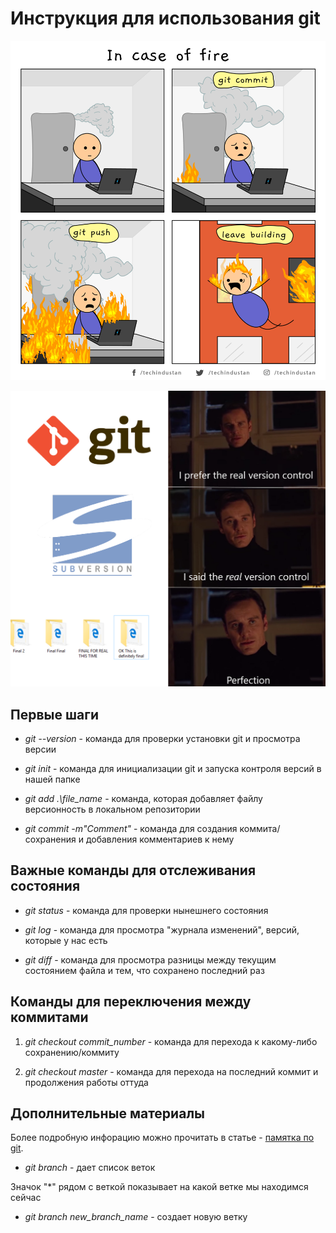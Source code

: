 # Инструкция для использования git

![Git meme 1](.\153992f2cc7429fedc0c540fd57e28e9.png)

![Git meme 2](.\1%201gxiSNtl07iKhi2ItrKgZw.png)

## **Первые шаги**

* *git --version* - команда для проверки установки git и просмотра версии

* *git init* - команда для инициализации git и запуска контроля версий в нашей папке

* *git add .\file_name* - команда, которая добавляет файлу версионность в локальном репозитории

* *git commit -m"Comment"* - команда для создания коммита/сохранения и добавления комментариев к нему

**Важные команды для отслеживания состояния**
--

* *git status* - команда для проверки нынешнего состояния

* *git log* - команда для просмотра "журнала изменений", версий, которые у нас есть

* *git diff* - команда для просмотра разницы между текущим состоянием файла и тем, что сохранено последний раз

## **Команды для переключения между коммитами**

1. *git checkout commit_number* - команда для перехода к какому-либо сохранению/коммиту

2. *git checkout master* - команда для перехода на последний коммит и продолжения работы оттуда

## **Дополнительные материалы**
Более подробную инфорацию можно прочитать в статье - [памятка по git](https://habr.com/ru/post/541258/).



* *git branch* - дает список веток

Значок "*" рядом с веткой показывает на какой ветке мы находимся сейчас

* *git branch new_branch_name* - создает новую ветку
